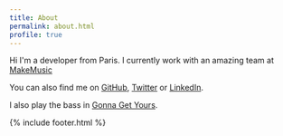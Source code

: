 ```yaml
---
title: About
permalink: about.html
profile: true
---
```


Hi I'm a developer from Paris. I currently work with an amazing team at [MakeMusic](http://www.makemusic.com/)

You can also find me on [GitHub](https://github.com/julienXX), [Twitter](https://twitter.com/julienXX) or [LinkedIn](https://fr.linkedin.com/in/blanchardjulien).

I also play the bass in [Gonna Get Yours](https://gonna-get-yours.bandcamp.com).

{% include footer.html %}

